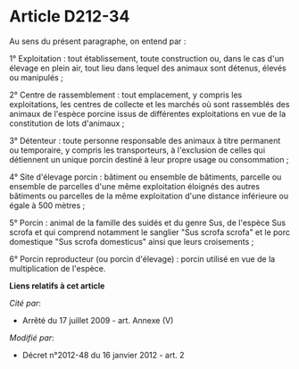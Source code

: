 # Article D212-34

Au sens du présent paragraphe, on entend par : 

1° Exploitation : tout établissement, toute construction ou, dans le cas d'un élevage en plein air, tout lieu dans lequel des
animaux sont détenus, élevés ou manipulés ; 

2° Centre de rassemblement : tout emplacement, y compris les exploitations, les centres de collecte et les marchés où sont
rassemblés des animaux de l'espèce porcine issus de différentes exploitations en vue de la constitution de lots d'animaux ; 

3° Détenteur : toute personne responsable des animaux à titre permanent ou temporaire, y compris les transporteurs, à
l'exclusion de celles qui détiennent un unique porcin destiné à leur propre usage ou consommation ; 

4° Site d'élevage porcin : bâtiment ou ensemble de bâtiments, parcelle ou ensemble de parcelles d'une même exploitation
éloignés des autres bâtiments ou parcelles de la même exploitation d'une distance inférieure ou égale à 500 mètres ; 

5° Porcin : animal de la famille des suidés et du genre Sus, de l'espèce Sus scrofa et qui comprend notamment le sanglier
"Sus scrofa scrofa" et le porc domestique "Sus scrofa domesticus" ainsi que leurs croisements ; 

6° Porcin reproducteur (ou porcin d'élevage) : porcin utilisé en vue de la multiplication de l'espèce.

**Liens relatifs à cet article**

_Cité par_:

  - Arrêté du 17 juillet 2009 - art. Annexe (V)

_Modifié par_:

  - Décret n°2012-48 du 16 janvier 2012 - art. 2
